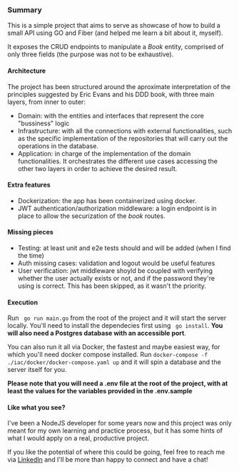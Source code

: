 ### Summary
This is a simple project that aims to serve as showcase of how to build a small API using GO and Fiber (and helped me learn a bit about it, myself).

It exposes the CRUD endpoints to manipulate a _Book_ entity, comprised of only three fields (the purpose was not to be exhaustive).


#### Architecture
The project has been structured around the aproximate interpretation of the principles suggested by Eric Evans and his DDD book, with three main layers, from inner to outer:

- Domain: with the entities and interfaces that represent the core "bussiness" logic
- Infrastructure: with all the connections with external functionalities, such as the specific implementation of the repositories that will carry out the operations in the database.
- Application: in charge of the implementation of the domain functionalities. It orchestrates the different use cases accessing the other two layers in order to achieve the desired result.


#### Extra features
- Dockerization: the app has been containerized using docker.
- JWT authentication/authorization middleware: a login endpoint is in place to allow the securization of the *book* routes.


#### Missing pieces
- Testing: at least unit and e2e tests should and will be added (when I find the time)
- Auth missing cases: validation and logout would be useful features
- User verification: jwt middleware shoyld be coupled with verifying whether the user actually exists or not, and if the password they're using is correct. This has been skipped, as it wasn't the priority.

#### Execution
Run ``` go run main.go``` from the root of the project and it will start the server locally. You'll need to install the dependecies first using ``` go install```. **You will also need a Postgres database with an accessible port**.

You can also run it all via Docker, the fastest and maybe easiest way, for which you'll need docker compose installed. Run ```docker-compose -f ./iac/docker/docker-compose.yaml up``` and it will spin a database and the server itself for you.

**Please note that you will need a .env file at the root of the project, with at least the values for the variables provided in the .env.sample**


#### Like what you see?
I've been a NodeJS developer for some years now and this project was only meant for my own learning and practice process, but it has some hints of what I would apply on a real, productive project.

If you like the potential of where this could be going, feel free to reach me via [LinkedIn](https://www.linkedin.com/in/adrianmohmedsanz/) and I'll be more than happy to connect and have a chat!  
